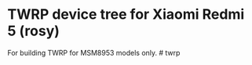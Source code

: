 TWRP device tree for Xiaomi Redmi 5 (rosy)
========================================================

For building TWRP for MSM8953 models only.
#   t w r p  
 